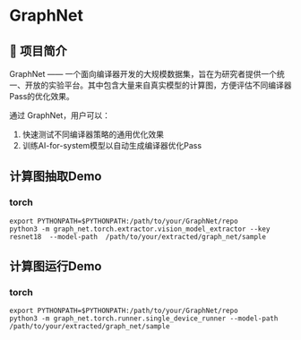 # GraphNet

## 📌 项目简介
GraphNet —— 一个面向编译器开发的大规模数据集，旨在为研究者提供一个统一、开放的实验平台。其中包含大量来自真实模型的计算图，方便评估不同编译器Pass的优化效果。

通过 GraphNet，用户可以：

1. 快速测试不同编译器策略的通用优化效果
2. 训练AI-for-system模型以自动生成编译器优化Pass


## 计算图抽取Demo
### torch 
```
export PYTHONPATH=$PYTHONPATH:/path/to/your/GraphNet/repo
python3 -m graph_net.torch.extractor.vision_model_extractor --key resnet18  --model-path  /path/to/your/extracted/graph_net/sample
```

## 计算图运行Demo
### torch
```
export PYTHONPATH=$PYTHONPATH:/path/to/your/GraphNet/repo
python3 -m graph_net.torch.runner.single_device_runner --model-path /path/to/your/extracted/graph_net/sample
```

